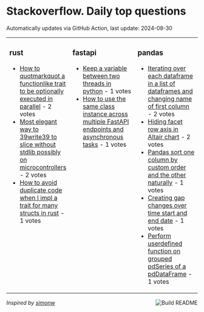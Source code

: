 # Stackoverflow. Daily top questions 

Automatically updates via GitHub Action, last update: <!-- date starts -->2024-08-30<!-- date ends -->


<table><tr><td valign="top" width="33%">

### rust
<!-- rust starts -->
* [How to quotmarkquot a functionlike trait to be optionally executed in parallel](https://stackoverflow.com/questions/78930929/how-to-mark-a-function-like-trait-to-be-optionally-executed-in-parallel) - 2 votes
* [Most elegant way to 39write39 to slice without stdlib possibly on microcontrollers](https://stackoverflow.com/questions/78929168/most-elegant-way-to-write-to-slice-without-stdlib-possibly-on-microcontroller) - 2 votes
* [How to avoid duplicate code when I impl a trait for many structs in rust](https://stackoverflow.com/questions/78926546/how-to-avoid-duplicate-code-when-i-impl-a-trait-for-many-structs-in-rust) - 1 votes
<!-- rust ends -->
</td><td valign="top" width="34%">


### fastapi
<!-- fastapi starts -->
* [Keep a variable between two threads in python](https://stackoverflow.com/questions/78929244/keep-a-variable-between-two-threads-in-python) - 1 votes
* [How to use the same class instance across multiple FastAPI endpoints and asynchronous tasks](https://stackoverflow.com/questions/78928676/how-to-use-the-same-class-instance-across-multiple-fastapi-endpoints-and-asynchr) - 1 votes
<!-- fastapi ends -->
</td><td valign="top" width="34%">


### pandas
<!-- pandas starts -->
* [Iterating over each dataframe in a list of dataframes and changing name of first column](https://stackoverflow.com/questions/78929543/iterating-over-each-dataframe-in-a-list-of-dataframes-and-changing-name-of-first) - 2 votes
* [Hiding facet row axis in Altair chart](https://stackoverflow.com/questions/78927980/hiding-facet-row-axis-in-altair-chart) - 2 votes
* [Pandas sort one column by custom order and the other naturally](https://stackoverflow.com/questions/78932725/pandas-sort-one-column-by-custom-order-and-the-other-naturally) - 1 votes
* [Creating gap changes over time start and end date](https://stackoverflow.com/questions/78929385/creating-gap-changes-over-time-start-and-end-date) - 1 votes
* [Perform userdefined function on grouped pdSeries of a pdDataFrame](https://stackoverflow.com/questions/78929125/perform-user-defined-function-on-grouped-pd-series-of-a-pd-dataframe) - 1 votes
<!-- pandas ends -->
</td></tr></table>

<a href="https://github.com/hp0404/hp0404/actions"><img src="https://github.com/hp0404/hp0404/workflows/Build%20README/badge.svg" align="right" alt="Build README"></a> <p>*Inspired by  [simonw](https://github.com/simonw/simonw)*</p>

